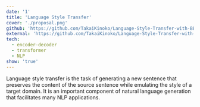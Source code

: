 ```yaml
---
date: '1'
title: 'Language Style Transfer'
cover: './proposal.png'
github: 'https://github.com/TakaiKinoko/Language-Style-Transfer-with-BERT'
external: 'https://github.com/TakaiKinoko/Language-Style-Transfer-with-BERT'
tech:
  - encoder-decoder
  - transformer
  - NLP
show: 'true'
---
```


Language style transfer is the task of generating a new sentence that preserves the content of the source sentence while emulating the style of a target domain. It is an important component of natural language generation that facilitates many NLP applications.
